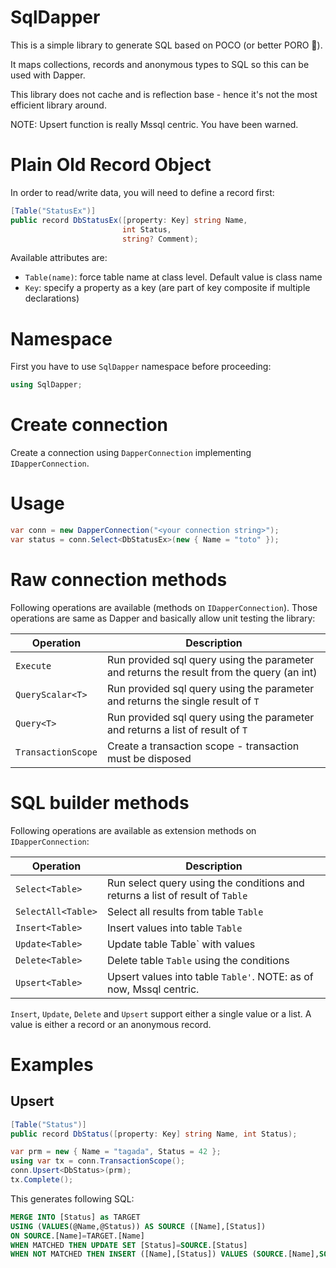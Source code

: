 # SqlDapper

This is a simple library to generate SQL based on POCO (or better PORO 🎉).

It maps collections, records and anonymous types to SQL so this can be used with Dapper.

This library does not cache and is reflection base - hence it's not the most efficient library around.

NOTE: Upsert function is really Mssql centric. You have been warned.

# Plain Old Record Object
In order to read/write data, you will need to define a record first:

```C#
[Table("StatusEx")]
public record DbStatusEx([property: Key] string Name,
                         int Status,
                         string? Comment);
```

Available attributes are:
* `Table(name)`: force table name at class level. Default value is class name
* `Key`: specify a property as a key (are part of key composite if multiple declarations)

# Namespace
First you have to use `SqlDapper` namespace before proceeding:
```C#
using SqlDapper;
``` 

# Create connection
Create a connection using `DapperConnection` implementing `IDapperConnection`.

# Usage
```C#
var conn = new DapperConnection("<your connection string>");
var status = conn.Select<DbStatusEx>(new { Name = "toto" });
```

# Raw connection methods
Following operations are available (methods on `IDapperConnection`). Those operations are same as Dapper and basically allow unit testing the library:

Operation | Description
----------|------------
`Execute` | Run provided sql query using the parameter and returns the result from the query (an int)
`QueryScalar<T>` | Run provided sql query using the parameter and returns the single result of `T`
`Query<T>` | Run provided sql query using the parameter and returns a list of result of `T`
`TransactionScope` | Create a transaction scope - transaction must be disposed

# SQL builder methods
Following operations are available as extension methods on `IDapperConnection`:

Operation | Description
----------|------------
`Select<Table>` | Run select query using the conditions and returns a list of result of `Table`
`SelectAll<Table>` | Select all results from table `Table`
`Insert<Table>` | Insert values into table `Table`
`Update<Table>` | Update table Table` with values
`Delete<Table>` | Delete table `Table` using the conditions
`Upsert<Table>` | Upsert values into table `Table'`. NOTE: as of now, Mssql centric.

`Insert`, `Update`, `Delete` and `Upsert` support either a single value or a list. A value is either a record or an anonymous record.

# Examples

## Upsert
```C#
[Table("Status")]
public record DbStatus([property: Key] string Name, int Status);

var prm = new { Name = "tagada", Status = 42 };
using var tx = conn.TransactionScope();
conn.Upsert<DbStatus>(prm);
tx.Complete();
```

This generates following SQL:
```SQL
MERGE INTO [Status] as TARGET 
USING (VALUES(@Name,@Status)) AS SOURCE ([Name],[Status])
ON SOURCE.[Name]=TARGET.[Name]
WHEN MATCHED THEN UPDATE SET [Status]=SOURCE.[Status] 
WHEN NOT MATCHED THEN INSERT ([Name],[Status]) VALUES (SOURCE.[Name],SOURCE.[Status]);
```
